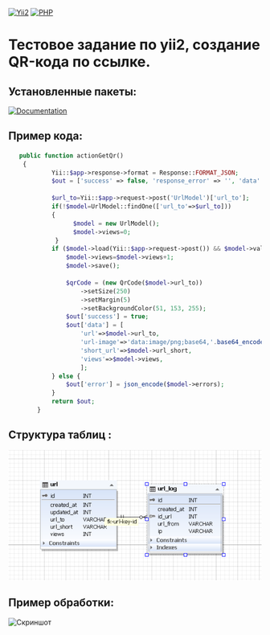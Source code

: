 [![Yii2](https://img.shields.io/badge/Yii-2.0.x-blue?logo=yii&style=flat-square)](https://www.yiiframework.com/)
[![PHP](https://img.shields.io/badge/PHP->=8.0-777BB4?style=flat-square&logo=php)](https://www.php.net/)

# Тестовое задание по yii2, создание QR-кода по ссылке.

## Установленные пакеты:
[![Documentation](https://img.shields.io/badge/docs-qrcode--library-blue?style=flat-square&logo=read-the-docs)](https://qrcode-library.readthedocs.io/en/latest/)

## Пример кода:

```php
   public function actionGetQr()
    {
            Yii::$app->response->format = Response::FORMAT_JSON;
            $out = ['success' => false, 'response_error' => '', 'data' => ''];

            $url_to=Yii::$app->request->post('UrlModel')['url_to'];
            if(!$model=UrlModel::findOne(['url_to'=>$url_to]))
            {
                  $model = new UrlModel();
                  $model->views=0;
             }
            if ($model->load(Yii::$app->request->post()) && $model->validate()) {
                $model->views=$model->views+1;
                $model->save();

                $qrCode = (new QrCode($model->url_to))
                    ->setSize(250)
                    ->setMargin(5)
                    ->setBackgroundColor(51, 153, 255);
                $out['success'] = true;
                $out['data'] = [
                    'url'=>$model->url_to,
                    'url-image'=>'data:image/png;base64,'.base64_encode($qrCode->writeString()),
                    'short_url'=>$model->url_short,
                    'views'=>$model->views,
                    ];
            } else {
                $out['error'] = json_encode($model->errors);
            }
            return $out;
        }
```

## Структура таблиц :
![Скриншот](web/img/table.png)


## Пример обработки:

![Скриншот](web/img/image_2.png)